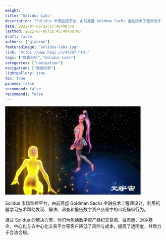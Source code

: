 ```yaml
---
weight: 
title: "Solidus Labs"
description: "Solidus 市场监控平台，由前高盛 Goldman Sachs 金融技术工程师设计，利用机器学习技术帮助发现、解决、调查和报告数字资产交易中的市场操纵行为"
date: 2022-07-06T21:57:40+08:00
lastmod: 2022-07-06T16:45:40+08:00
draft: false
authors: ["qianxun"]
featuredImage: "solidus-labs.jpg"
link: "https://www.heqi.cn/43207.html"
tags: ["数据分析","Solidus Labs"]
categories: ["navigation"]
navigation: ["数据分析"]
lightgallery: true
toc: true
pinned: false
recommend: false
recommend1: false
---
```



![](152f5b1d584143df2f15c3d237faff3.jpg)

Solidus 市场监控平台，由前高盛 Goldman Sachs 金融技术工程师设计，利用机器学习技术帮助发现、解决、调查和报告数字资产交易中的市场操纵行为。

通过 Solidus 的解决方案，他们为包括数字资产经纪交易商、做市商、对冲基金、中心化与去中心化交易平台等客户降低了风险与成本，提高了透明度，并致力于合法合规。

